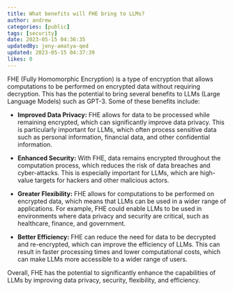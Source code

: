 ```yaml
---
title: What benefits will FHE bring to LLMs?
author: andrew
categories: [public]
tags: [security]
date: 2023-05-15 04:36:35
updatedBy: jeny-amatya-qed
updated: 2023-05-15 04:37:39
likes: 0
---
```


FHE (Fully Homomorphic Encryption) is a type of encryption that allows computations to be performed on encrypted data without requiring decryption. This has the potential to bring several benefits to LLMs (Large Language Models) such as GPT-3. Some of these benefits include:

  -  **Improved Data Privacy:** FHE allows for data to be processed while remaining encrypted, which can significantly improve data privacy. This is particularly important for LLMs, which often process sensitive data such as personal information, financial data, and other confidential information.

   - **Enhanced Security:** With FHE, data remains encrypted throughout the computation process, which reduces the risk of data breaches and cyber-attacks. This is especially important for LLMs, which are high-value targets for hackers and other malicious actors.

  -  **Greater Flexibility:** FHE allows for computations to be performed on encrypted data, which means that LLMs can be used in a wider range of applications. For example, FHE could enable LLMs to be used in environments where data privacy and security are critical, such as healthcare, finance, and government.

   - **Better Efficiency:** FHE can reduce the need for data to be decrypted and re-encrypted, which can improve the efficiency of LLMs. This can result in faster processing times and lower computational costs, which can make LLMs more accessible to a wider range of users.

Overall, FHE has the potential to significantly enhance the capabilities of LLMs by improving data privacy, security, flexibility, and efficiency.